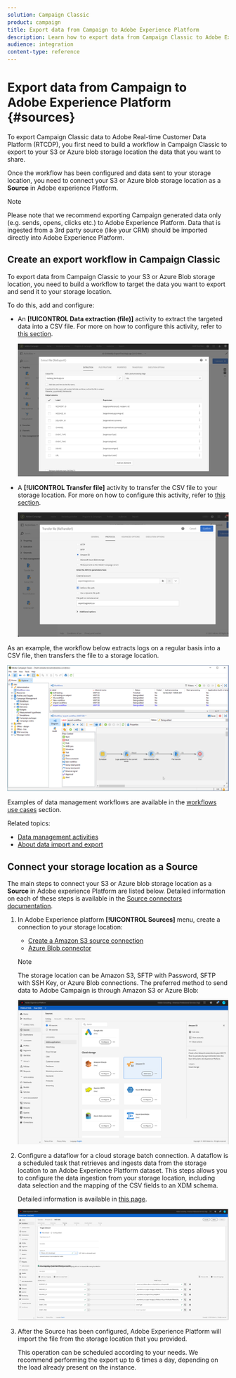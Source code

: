 ```yaml
---
solution: Campaign Classic
product: campaign
title: Export data from Campaign to Adobe Experience Platform
description: Learn how to export data from Campaign Classic to Adobe Experience Platform.
audience: integration
content-type: reference
---
```


# Export data from Campaign to Adobe Experience Platform {#sources}

To export Campaign Classic data to Adobe Real-time Customer Data Platform (RTCDP), you first need to build a workflow in Campaign Classic to export to your S3 or Azure blob storage location the data that you want to share.

Once the workflow has been configured and data sent to your storage location, you need to connect your S3 or Azure blob storage location as a **Source** in Adobe experience Platform.

>[!NOTE]
>
>Please note that we recommend exporting Campaign generated data only (e.g. sends, opens, clicks etc.) to Adobe Experience Platform. Data that is ingested from a 3rd party source (like your CRM) should be imported directly into Adobe Experience Platform.

## Create an export workflow in Campaign Classic

To export data from Campaign Classic to your S3 or Azure Blob storage location, you need to build a workflow to target the data you want to export and send it to your storage location.

To do this, add and configure:

* An **[!UICONTROL Data extraction (file)]** activity to extract the targeted data into a CSV file. For more on how to configure this activity, refer to [this section](../../workflow/using/extraction--file-.md).

   ![](assets/rtcdp-extract-file.png)

* A **[!UICONTROL Transfer file]** activity to transfer the CSV file to your storage location. For more on how to configure this activity, refer to [this section](../../automating/using/transfer-file.md).

   ![](assets/rtcdp-transfer-file.png)

As an example, the workflow below extracts logs on a regular basis into a CSV file, then transfers the file to a storage location.

   ![](assets/aep-export.png)

Examples of data management workflows are available in the [workflows use cases](../../automating/using/about-workflow-use-cases.md#management) section.

Related topics:

* [Data management activities](../../automating/using/about-data-management-activities.md)
* [About data import and export](../../automating/using/about-data-import-and-export.md)


## Connect your storage location as a Source

The main steps to connect your S3 or Azure blob storage location as a **Source** in Adobe experience Platform are listed below. Detailed information on each of these steps is available in the [Source connectors documentation](https://experienceleague.adobe.com/docs/experience-platform/sources/home.html).

1. In Adobe Experience platform **[!UICONTROL Sources]** menu, create a connection to your storage location:

    * [Create a Amazon S3 source connection](https://experienceleague.adobe.com/docs/experience-platform/sources/ui-tutorials/create/cloud-storage/s3.html)
    * [Azure Blob connector](https://experienceleague.adobe.com/docs/experience-platform/sources/connectors/cloud-storage/blob.html)

   >[!NOTE]
   >
   >The storage location can be Amazon S3, SFTP with Password, SFTP with SSH Key, or Azure Blob connections. The preferred method to send data to Adobe Campaign is through Amazon S3 or Azure Blob:

   ![](assets/rtcdp-connector.png)

1. Configure a dataflow for a cloud storage batch connection. A dataflow is a scheduled task that retrieves and ingests data from the storage location to an Adobe Experience Platform dataset. This steps allows you to configure the data ingestion from your storage location, including data selection and the mapping of the CSV fields to an XDM schema.

    Detailed information is available in [this page](https://experienceleague.adobe.com/docs/experience-platform/sources/ui-tutorials/dataflow/cloud-storage.html).

   ![](assets/rtcdp-map-xdm.png)

1. After the Source has been configured, Adobe Experience Platform will import the file from the storage location that you provided.

   This operation can be scheduled according to your needs. We recommend performing the export up to 6 times a day, depending on the load already present on the instance.
